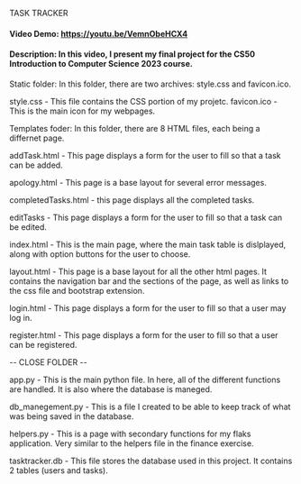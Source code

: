TASK TRACKER
#### Video Demo:  https://youtu.be/VemnObeHCX4
#### Description: In this video, I present my final project for the CS50 Introduction to Computer Science 2023 course.

Static folder:
In this folder, there are two archives: style.css and favicon.ico.

style.css - This file contains the CSS portion of my projetc.
favicon.ico - This is the main icon for my webpages.

Templates foder:
In this folder, there are 8 HTML files, each being a differnet page.

addTask.html - This page displays a form for the user to fill so that a task can be added.

apology.html - This page is a base layout for several error messages.

completedTasks.html - this page displays all the completed tasks.

editTasks - This page displays a form for the user to fill so that a task can be edited.

index.html - This is the main page, where the main task table is dislplayed, along with option buttons for the user to choose.

layout.html - This page is a base layout for all the other html pages. It contains the navigation bar and the sections of the page, as well as links to the css file and bootstrap extension.

login.html - This page displays a form for the user to fill so that a user may log in.

register.html - This page displays a form for the user to fill so that a user can be registered.

-- CLOSE FOLDER --

app.py - This is the main python file. In here, all of the different functions are handled. It is also where the database is maneged.

db_manegement.py - This is a file I created to be able to keep track of what was being saved in the database.

helpers.py - This is a page with secondary functions for my flaks application. Very similar to the helpers file in the finance exercise.

tasktracker.db - This file stores the database used in this project. It contains 2 tables (users and tasks).
